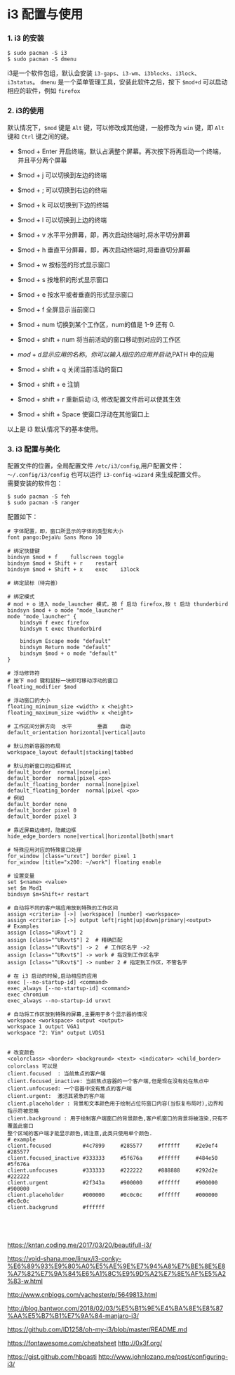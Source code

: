 # i3 配置与使用

### 1. i3 的安装
```
$ sudo pacman -S i3
$ sudo pacman -S dmenu
```
i3是一个软件包组，默认会安装 `i3-gaps`、`i3-wm`、`i3blocks`、`i3lock`、`i3status`。
`dmenu` 是一个菜单管理工具，安装此软件之后，按下 `$mod+d` 可以启动相应的软件，例如 `firefox`

### 2. i3的使用
默认情况下，`$mod` 键是 `Alt` 键，可以修改成其他键，一般修改为 `win` 键，即 `Alt` 键和 `Ctrl` 键之间的键。
* $mod + Enter 开启终端，默认占满整个屏幕。再次按下将再启动一个终端，并且平分两个屏幕
* $mod + j 可以切换到左边的终端
* $mod + ; 可以切换到右边的终端
* $mod + k 可以切换到下边的终端
* $mod + l 可以切换到上边的终端

* $mod + v 水平平分屏幕，即，再次启动终端时,将水平切分屏幕
* $mod + h 垂直平分屏幕，即，再次启动终端时,将垂直切分屏幕

* $mod + w 按标签的形式显示窗口
* $mod + s 按堆积的形式显示窗口
* $mod + e 按水平或者垂直的形式显示窗口
* $mod + f 全屏显示当前窗口

* $mod + num 切换到某个工作区，num的值是 1-9 还有 0.
* $mod + shift + num 将当前活动的窗口移动到对应的工作区
* $mod + d 显示应用的名称，你可以输入相应的应用并启动,$PATH 中的应用
* $mod + shift + q 关闭当前活动的窗口
* $mod + shift + e 注销
* $mod + shift + r 重新启动 i3, 修改配置文件后可以使其生效
* $mod + shift + Space 使窗口浮动在其他窗口上

以上是 i3 默认情况下的基本使用。

### 3. i3 配置与美化
配置文件的位置，全局配置文件 `/etc/i3/config`,用户配置文件：`～/.config/i3/config`
也可以运行 `i3-config-wizard` 来生成配置文件。  
需要安装的软件包：
```
$ sudo pacman -S feh
$ sudo pacman -S ranger
```
配置如下：
```
# 字体配置，即，窗口所显示的字体的类型和大小
font pango:DejaVu Sans Mono 10

# 绑定快捷键
bindsym $mod + f    fullscreen toggle
bindsym $mod + Shift + r    restart
bindsym $mod + Shift + x    exec    i3lock

# 绑定鼠标（待完善）

# 绑定模式
# mod + o 进入 mode_launcher 模式，按 f 启动 firefox,按 t 启动 thunderbird
bindsyn $mod + o mode "mode_launcher"
mode "mode_launcher" {
    bindsym f exec firefox
    bindsym t exec thunderbird

    bindsym Escape mode "default"
    bindsym Return mode "default"
    bindsym $mod + o mode "default"
}

# 浮动修饰符
# 按下 mod 键和鼠标一块即可移动浮动的窗口
floating_modifier $mod

# 浮动窗口的大小
floating_minimum_size <width> x <height>
floating_maximum_size <width> x <height>

# 工作区间分屏方向  水平        垂直    自动
default_orientation horizontal|vertical|auto

# 默认的新容器的布局
workspace_layout default|stacking|tabbed

# 默认的新窗口的边框样式
default_border  normal|none|pixel
default_border  normal|pixel <px>
default_floating_border  normal|none|pixel
default_floating_border  normal|pixel <px>
# 例如
default_border none
default_border pixel 0
default_border pixel 3

# 靠近屏幕边缘时，隐藏边框
hide_edge_borders none|vertical|horizontal|both|smart

# 特殊应用对应的特殊窗口处理
for_window [class="urxvt"] border pixel 1
for_window [title="x200: ~/work"] floating enable

# 设置变量
set $<name> <value>
set $m Mod1
bindsym $m+Shift+r restart

# 自动将不同的客户端应用放到特殊的工作区间
assign <criteria> [->] [workspace] [number] <workspace>
assign <criteria> [->] output left|right|up|down|primary|<output>
# Examples
assign [class="URxvt"] 2
assign [class="^URxvt$"] 2  # 精确匹配
assign [class="^URxvt$"] -> 2  # 工作区名字 ->2 
assign [class="^URxvt$"] -> work # 指定到工作区名字
assign [class="^URxvt$"] -> number 2 # 指定到工作区，不管名字

# 在 i3 启动的时候,启动相应的应用
exec [--no-startup-id] <command>
exec_always [--no-startup-id] <command>
exec chromium
exec_always --no-startup-id urxvt

# 自动将工作区放到特殊的屏幕,主要用于多个显示器的情况
workspace <workspace> output <output>
workspace 1 output VGA1
workspace "2: Vim" output LVDS1


# 改变颜色
<colorclass> <border> <background> <text> <indicator> <child_border>
colorclass 可以是
client.focused  : 当前焦点的客户端
client.focused_inactive: 当前焦点容器的一个客户端,但是现在没有处在焦点中
client.unfocused: 一个容器中没有焦点的客户端
client.urgent:  激活其紧急的客户端
client.placeholder : 背景和文本颜色用于绘制占位符窗口内容(当恢复布局时),边界和指示符被忽略
client.background : 用于绘制客户端窗口的背景颜色,客户机窗口的背景将被渲染,只有不覆盖此窗口
整个区域的客户端才能显示颜色,请注意,此类只使用单个颜色.
# example
client.focused          #4c7899     #285577     #ffffff     #2e9ef4     #285577
client.focused_inactive #333333     #5f676a     #ffffff     #484e50     #5f676a
client.unfocuses        #333333     #222222     #888888     #292d2e     #222222
client.urgent           #2f343a     #900000     #ffffff     #900000     #900000
client.placeholder      #000000     #0c0c0c     #ffffff     #000000     #0c0c0c
client.backgrund        #ffffff





```

https://kntan.coding.me/2017/03/20/beautifull-i3/

https://void-shana.moe/linux/i3-conky-%E6%89%93%E9%80%A0%E5%AE%9E%E7%94%A8%E7%BE%8E%E8%A7%82%E7%9A%84%E6%A1%8C%E9%9D%A2%E7%8E%AF%E5%A2%83-w.html

http://www.cnblogs.com/vachester/p/5649813.html

http://blog.bantwor.com/2018/02/03/%E5%B1%9E%E4%BA%8E%E8%87%AA%E5%B7%B1%E7%9A%84-manjaro-i3/

https://github.com/ID1258/oh-my-i3/blob/master/README.md

https://fontawesome.com/cheatsheet
http://0x3f.org/

https://gist.github.com/hbpasti
http://www.johnlozano.me/post/configuring-i3/

